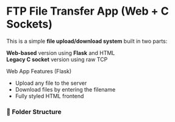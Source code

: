 # FTP File Transfer App (Web + C Sockets)

This is a simple **file upload/download system** built in two parts:

**Web-based** version using **Flask** and HTML  
**Legacy C socket** version using raw TCP



Web App Features (Flask)
- Upload any file to the server
- Download files by entering the filename
- Fully styled HTML frontend

### 📁 Folder Structure
